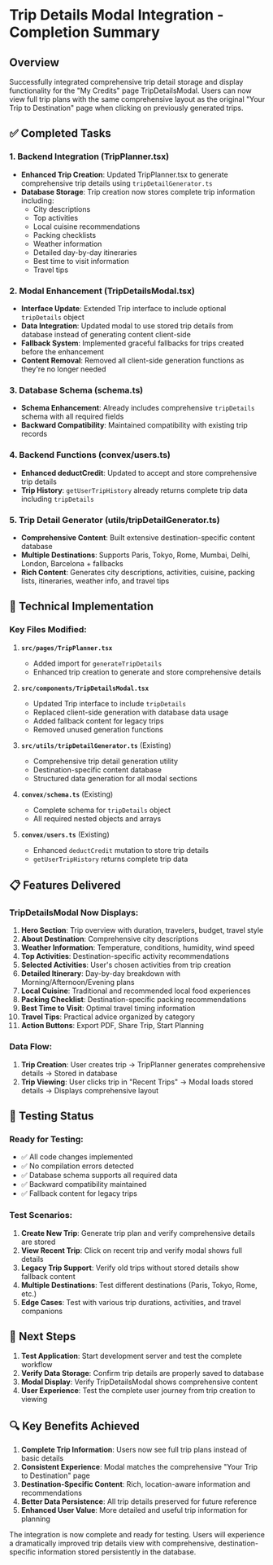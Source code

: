 # Trip Details Modal Integration - Completion Summary

## Overview
Successfully integrated comprehensive trip detail storage and display functionality for the "My Credits" page TripDetailsModal. Users can now view full trip plans with the same comprehensive layout as the original "Your Trip to Destination" page when clicking on previously generated trips.

## ✅ Completed Tasks

### 1. **Backend Integration (TripPlanner.tsx)**
- **Enhanced Trip Creation**: Updated TripPlanner.tsx to generate comprehensive trip details using `tripDetailGenerator.ts`
- **Database Storage**: Trip creation now stores complete trip information including:
  - City descriptions
  - Top activities
  - Local cuisine recommendations  
  - Packing checklists
  - Weather information
  - Detailed day-by-day itineraries
  - Best time to visit information
  - Travel tips

### 2. **Modal Enhancement (TripDetailsModal.tsx)**
- **Interface Update**: Extended Trip interface to include optional `tripDetails` object
- **Data Integration**: Updated modal to use stored trip details from database instead of generating content client-side
- **Fallback System**: Implemented graceful fallbacks for trips created before the enhancement
- **Content Removal**: Removed all client-side generation functions as they're no longer needed

### 3. **Database Schema (schema.ts)**
- **Schema Enhancement**: Already includes comprehensive `tripDetails` schema with all required fields
- **Backward Compatibility**: Maintained compatibility with existing trip records

### 4. **Backend Functions (convex/users.ts)**
- **Enhanced deductCredit**: Updated to accept and store comprehensive trip details
- **Trip History**: `getUserTripHistory` already returns complete trip data including `tripDetails`

### 5. **Trip Detail Generator (utils/tripDetailGenerator.ts)**
- **Comprehensive Content**: Built extensive destination-specific content database
- **Multiple Destinations**: Supports Paris, Tokyo, Rome, Mumbai, Delhi, London, Barcelona + fallbacks
- **Rich Content**: Generates city descriptions, activities, cuisine, packing lists, itineraries, weather info, and travel tips

## 🔧 Technical Implementation

### Key Files Modified:
1. **`src/pages/TripPlanner.tsx`**
   - Added import for `generateTripDetails`
   - Enhanced trip creation to generate and store comprehensive details

2. **`src/components/TripDetailsModal.tsx`**
   - Updated Trip interface to include `tripDetails`
   - Replaced client-side generation with database data usage
   - Added fallback content for legacy trips
   - Removed unused generation functions

3. **`src/utils/tripDetailGenerator.ts`** (Existing)
   - Comprehensive trip detail generation utility
   - Destination-specific content database
   - Structured data generation for all modal sections

4. **`convex/schema.ts`** (Existing)
   - Complete schema for `tripDetails` object
   - All required nested objects and arrays

5. **`convex/users.ts`** (Existing)
   - Enhanced `deductCredit` mutation to store trip details
   - `getUserTripHistory` returns complete trip data

## 📋 Features Delivered

### TripDetailsModal Now Displays:
1. **Hero Section**: Trip overview with duration, travelers, budget, travel style
2. **About Destination**: Comprehensive city descriptions
3. **Weather Information**: Temperature, conditions, humidity, wind speed
4. **Top Activities**: Destination-specific activity recommendations
5. **Selected Activities**: User's chosen activities from trip creation
6. **Detailed Itinerary**: Day-by-day breakdown with Morning/Afternoon/Evening plans
7. **Local Cuisine**: Traditional and recommended local food experiences
8. **Packing Checklist**: Destination-specific packing recommendations
9. **Best Time to Visit**: Optimal travel timing information
10. **Travel Tips**: Practical advice organized by category
11. **Action Buttons**: Export PDF, Share Trip, Start Planning

### Data Flow:
1. **Trip Creation**: User creates trip → TripPlanner generates comprehensive details → Stored in database
2. **Trip Viewing**: User clicks trip in "Recent Trips" → Modal loads stored details → Displays comprehensive layout

## 🧪 Testing Status

### Ready for Testing:
- ✅ All code changes implemented
- ✅ No compilation errors detected
- ✅ Database schema supports all required data
- ✅ Backward compatibility maintained
- ✅ Fallback content for legacy trips

### Test Scenarios:
1. **Create New Trip**: Generate trip plan and verify comprehensive details are stored
2. **View Recent Trip**: Click on recent trip and verify modal shows full details
3. **Legacy Trip Support**: Verify old trips without stored details show fallback content
4. **Multiple Destinations**: Test different destinations (Paris, Tokyo, Rome, etc.)
5. **Edge Cases**: Test with various trip durations, activities, and travel companions

## 🚀 Next Steps

1. **Test Application**: Start development server and test the complete workflow
2. **Verify Data Storage**: Confirm trip details are properly saved to database
3. **Modal Display**: Verify TripDetailsModal shows comprehensive content
4. **User Experience**: Test the complete user journey from trip creation to viewing

## 🔍 Key Benefits Achieved

1. **Complete Trip Information**: Users now see full trip plans instead of basic details
2. **Consistent Experience**: Modal matches the comprehensive "Your Trip to Destination" page
3. **Destination-Specific Content**: Rich, location-aware information and recommendations
4. **Better Data Persistence**: All trip details preserved for future reference
5. **Enhanced User Value**: More detailed and useful trip information for planning

The integration is now complete and ready for testing. Users will experience a dramatically improved trip details view with comprehensive, destination-specific information stored persistently in the database.
